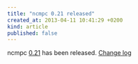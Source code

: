 ```yaml
---
title: "ncmpc 0.21 released"
created_at: 2013-04-11 10:41:29 +0200
kind: article
published: false
---
```


ncmpc [0.21](http://www.musicpd.org/download/ncmpc/0/ncmpc-0.21.tar.bz2) has
been released.
[Change log](http://git.musicpd.org/cgit/master/ncmpc.git/plain/NEWS?h=release-0.21)
